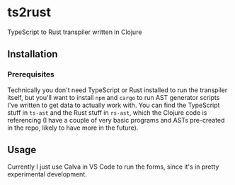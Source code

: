 # ts2rust

TypeScript to Rust transpiler written in Clojure

## Installation

### Prerequisites

Technically you don't need TypeScript or Rust installed to run the transpiler itself, but you'll want to install `npm` and `cargo` to run AST generator scripts I've written to get data to actually work with. You can find the TypeScript stuff in `ts-ast` and the Rust stuff in `rs-ast`, which the Clojure code is referencing (I have a couple of very basic programs and ASTs pre-created in the repo, likely to have more in the future).

## Usage

Currently I just use Calva in VS Code to run the forms, since it's in pretty experimental development.